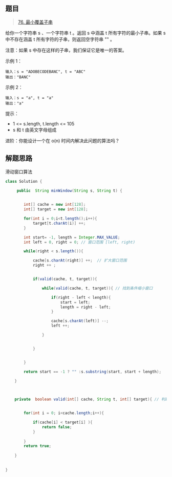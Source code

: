 ## 题目

> [76. 最小覆盖子串](https://leetcode-cn.com/problems/minimum-window-substring/)

给你一个字符串 s 、一个字符串 t 。返回 s 中涵盖 t 所有字符的最小子串。如果 s 中不存在涵盖 t 所有字符的子串，则返回空字符串 "" 。

注意：如果 s 中存在这样的子串，我们保证它是唯一的答案。

示例 1：

````
输入：s = "ADOBECODEBANC", t = "ABC"
输出："BANC"
````

示例 2：

```
输入：s = "a", t = "a"
输出："a"
```


提示：

* 1 <= s.length, t.length <= 105
* s 和 t 由英文字母组成


进阶：你能设计一个在 o(n) 时间内解决此问题的算法吗？

## 解题思路

滑动窗口算法

```java
class Solution {
    
     public  String minWindow(String s, String t) {


        int[] cache = new int[128];
        int[] target = new int[128];

        for(int i = 0;i<t.length();i++){
            target[t.charAt(i)] ++;
        }

        int start= -1, length = Integer.MAX_VALUE;
        int left = 0, right = 0; // 窗口范围 [left, right)

        while(right < s.length()){

            cache[s.charAt(right)] ++;  // 扩大窗口范围
            right ++ ;


            if(valid(cache, t, target)){

                while(valid(cache, t, target)){ // 找到条件缩小窗口

                    if(right - left < length){
                        start = left;
                        length = right - left;
                    }

                    cache[s.charAt(left)] --;
                    left ++;

                }


            }


        }

        return start == -1 ? "" :s.substring(start, start + length);

    }


    
    private  boolean valid(int[] cache, String t, int[] target){ // 判断是否符合条件


        for(int i = 0; i<cache.length;i++){

            if(cache[i] < target[i] ){
                return false;
            }
            
        }
        return true;
        
    }
     
    
}
```

